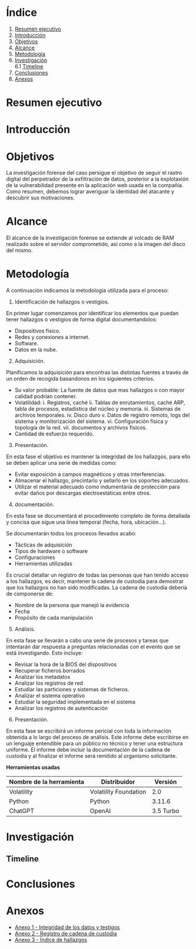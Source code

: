 # Índice

1. [Resumen ejecutivo](#resumen-ejecutivo)
2. [Introducción](#introducción)
3. [Objetivos](#objetivos)
4. [Alcance](#alcance)
5. [Metodología](#metodología)
6. [Investigación](#investigación)  
   6.1 [Timeline](#timeline)
7. [Conclusiones](#conclusiones)
8. [Anexos](#anexos)

# Resumen ejecutivo



# Introducción



# Objetivos

La investigación forense del caso persigue el objetivo de seguir el rastro digital del perpetrador de la exfiltración de datos, posterior a la explotaxión de la vulnerabilidad presente en la aplicación web usada en la compañía. Como resumen, debemos lograr averiguar la identidad del atacante y descubrir sus motivaciones.

# Alcance

El alcance de la investigación forense se extiende al volcado de RAM realizado sobre el servidor comprometido, así como a la imagen del disco del mismo.

# Metodología

A continuación indicamos la metodología utilizada para el proceso:

1. Identificación de hallazgos o vestigios.

En primer lugar comenzamos por identificar los elementos que puedan tener hallazgos o vestigios de forma digital documentandolos:
- Dispositivos fisico.
- Redes y conexiones a internet.
- Software.
- Datos en la nube.
  
2. Adquisición.

Planificamos la adquisición para encontras las distintas fuentes a través de un orden de recogida basandonos en los siguientes criterios.

- Su valor probable: La fuente de datos que mas hallazgos o con mayor calidad podrían contener.
- Volatilidad:
  i. Registros, caché
  ii. Tablas de enrutamientos, caché ARP, tabla de procesos, estadística del núcleo y memoria.
  iii. Sistemas de archivos temporales.
  iv. Disco duro
  v. Datos de registro remoto, logs del sistema y monitorización del sistema.
  vi. Configuración física y topología de la red.
  vii. documentos y archivos físicos.
- Cantidad de esfuerzo requerido.

3. Presentación.

En esta fase el objetivo es mantener la integridad de los hallazgos, para ello se deben aplicar una serie de medidas como:

- Evitar exposición a campos magnéticos y otras interferencias.
- Almacenar el hallazgo, precintarlo y sellarlo en los soportes adecuados.
- Utilizar el material adecuado como indumentaria de protección para evitar daños por descargas electroestáticas entre otros.

4. documentación.

En esta fase se documentará el procedimiento completo de forma detallada y concisa que sigue una línea temporal (fecha, hora, ubicación...).

Se documentarán todos los procesos llevados acabo:

- Tácticas de adquisición
- Tipos de hardware o software
- Configuraciones
- Herramientas utilizadas

Es crucial detallar un registro de todas las personas que han tenido acceso a los hallazgos, es decir, mantener la cadena de custodia para demostrar que los hallazgos no han sido modificadas. La cadena de custodia debería de componerse de:

- Nombre de la persona que manejó la evidencia
- Fecha
- Propósito de cada manipulación

5. Análisis.

En esta fase se llevarán a cabo una serie de procesos y tareas que intentarán dar respuesta a preguntas relacionadas con el evento que se está investigando. Esto incluye:

- Revisar la hora de la BIOS del dispositivos
- Recuperar ficheros borrados
- Analizar los metadatos
- Analizar los registros de red
- Estudiar las particiones y sistemas de ficheros.
- Analizar el sistema operativo
- Estudiar la seguridad implementada en el sistema
- Analizar los registros de autenticación

6. Presentación.

En esta fase se escribirá un informe pericial con toda la información obtenida a lo largo del proceso de análisis. Este informe debe escribirse en un lenguaje entendible para un público no técnico y tener una estructura uniforme. El informe debe incluir la documentación de la cadena de custodia y al finalizar el informe será remitido al organismo solicitante.

**Herramientas usadas**

| Nombre de la herramienta | Distribuidor      | Versión        |
|--------------------------|--------------|----------------|
| Volatility| Volatility Foundation        | 2.0       |
| Python| Python       | 3.11.6      |
| ChatGPT | OpenAI       | 3.5 Turbo     |

# Investigación


## Timeline


# Conclusiones



# Anexos

- [Anexo 1 - Integridad de los datos y testigos](https://github.com/IES-Rafael-Alberti/G3-ANALISIS-FORENSE/blob/main/AF-P04-G3/Anexos/Anexo%201%20-%20Integridad%20de%20los%20datos%20y%20testigos.xlsx)
- [Anexo 2 - Registro de cadena de custodia](https://github.com/IES-Rafael-Alberti/G3-ANALISIS-FORENSE/blob/main/AF-P04-G3/Anexos/Anexo%202%20-%20Registro%20de%20cadena%20de%20custodia.xlsx)
- [Anexo 3 - Índice de hallazgos](https://github.com/IES-Rafael-Alberti/G3-ANALISIS-FORENSE/blob/main/AF-P04-G3/Anexos/Anexo%202%20-%20Registro%20de%20cadena%20de%20custodia.xlsx)
